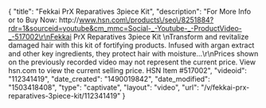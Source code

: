 {
    "title": "Fekkai PrX Reparatives 3piece Kit",
    "description": "For More Info or to Buy Now: http:\/\/www.hsn.com\/products\/seo\/8251884?rdr=1&sourceid=youtube&cm_mmc=Social-_-Youtube-_-ProductVideo-_-517002\r\nFekkai PrX Reparatives 3piece Kit \nTransform and revitalize damaged hair with this kit of fortifying products. Infused with argan extract and other key ingredients, they protect hair with moisture...\r\nPrices shown on the previously recorded video may not represent the current price.  View hsn.com to view the current selling price. HSN Item #517002",
    "videoid": "112341419",
    "date_created": "1490019842",
    "date_modified": "1503418408",
    "type": "captivate",
    "layout": "video",
    "url": "\/v\/fekkai-prx-reparatives-3piece-kit\/112341419"
}